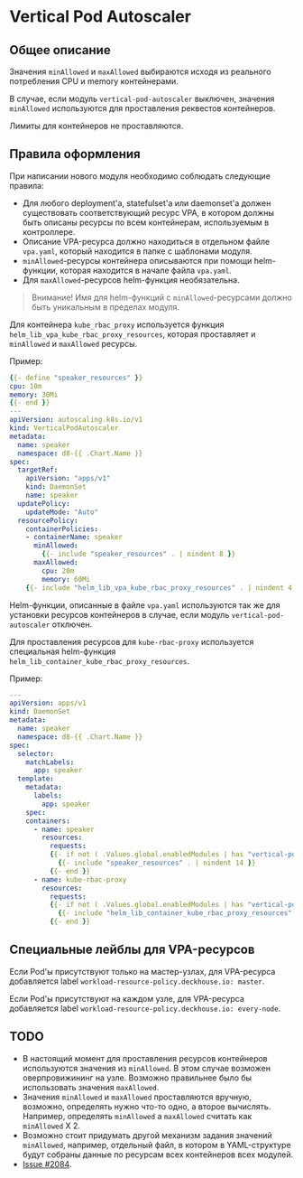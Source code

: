 # Vertical Pod Autoscaler

## Общее описание

Значения `minAllowed` и `maxAllowed` выбираются исходя из реального потребления CPU и memory контейнерами.

В случае, если модуль `vertical-pod-autoscaler` выключен, значения `minAllowed` используются для проставления реквестов контейнеров.

Лимиты для контейнеров не проставляются.

## Правила оформления

При написании нового модуля необходимо соблюдать следующие правила:

* Для любого deployment'а, statefulset'а или daemonset'а должен существовать соответствующий ресурс VPA, в котором должны быть описаны ресурсы по всем контейнерам, используемым в контроллере.  
* Описание VPA-ресурса должно находиться в отдельном файле `vpa.yaml`, который находится в папке с шаблонами модуля.
* `minAllowed`-ресурсы контейнера описываются при помощи helm-функции, которая находится в начале файла `vpa.yaml`.
* Для `maxAllowed`-ресурсов helm-функция необязательна.

> Внимание! Имя для helm-функций с `minAllowed`-ресурсами должно быть уникальным в пределах модуля.

Для контейнера `kube_rbac_proxy` используется функция `helm_lib_vpa_kube_rbac_proxy_resources`, которая проставляет и `minAllowed` и `maxAllowed` ресурсы.

Пример:

```yaml
{{- define "speaker_resources" }}
cpu: 10m
memory: 30Mi
{{- end }}
---
apiVersion: autoscaling.k8s.io/v1
kind: VerticalPodAutoscaler
metadata:
  name: speaker
  namespace: d8-{{ .Chart.Name }}
spec:
  targetRef:
    apiVersion: "apps/v1"
    kind: DaemonSet
    name: speaker
  updatePolicy:
    updateMode: "Auto"
  resourcePolicy:
    containerPolicies:
    - containerName: speaker
      minAllowed:
        {{- include "speaker_resources" . | nindent 8 }}
      maxAllowed:
        cpu: 20m
        memory: 60Mi
    {{- include "helm_lib_vpa_kube_rbac_proxy_resources" . | nindent 4 }}
```

Helm-функции, описанные в файле `vpa.yaml` используются так же для установки ресурсов контейнеров в случае, если модуль `vertical-pod-autoscaler` отключен.

Для проставления ресурсов для `kube-rbac-proxy` используется специальная helm-функция `helm_lib_container_kube_rbac_proxy_resources`.

Пример:

```yaml
---
apiVersion: apps/v1
kind: DaemonSet
metadata:
  name: speaker
  namespace: d8-{{ .Chart.Name }}
spec:
  selector:
    matchLabels:
      app: speaker
  template:
    metadata:
      labels:
        app: speaker
    spec: 
    containers:
      - name: speaker
        resources:
          requests:
          {{- if not ( .Values.global.enabledModules | has "vertical-pod-autoscaler-crd") }}
            {{- include "speaker_resources" . | nindent 14 }}
          {{- end }}
      - name: kube-rbac-proxy
        resources:
          requests:
          {{- if not ( .Values.global.enabledModules | has "vertical-pod-autoscaler-crd") }}
            {{- include "helm_lib_container_kube_rbac_proxy_resources" . | nindent 12 }}
          {{- end }}
```

## Специальные лейблы для VPA-ресурсов

Если Pod'ы присутствуют только на мастер-узлах, для VPA-ресурса добавляется label `workload-resource-policy.deckhouse.io: master`.

Если Pod'ы присутствуют на каждом узле, для VPA-ресурса добавляется label `workload-resource-policy.deckhouse.io: every-node`.

## TODO

* В настоящий момент для проставления ресурсов контейнеров используются значения из `minAllowed`. В этом случае возможен оверпровижининг на узле. Возможно правильнее было бы использовать значения `maxAllowed`.
* Значения `minAllowed` и `maxAllowed` проставляются вручную, возможно, определять нужно что-то одно, а второе вычислять. Например, определять `minAllowed` а `maxAllowed` считать как `minAllowed` X 2.
* Возможно стоит придумать другой механизм задания значений `minAllowed`, например, отдельный файл, в котором в YAML-структуре будут собраны данные по ресурсам всех контейнеров всех модулей.
* [Issue #2084](https://github.com/deckhouse/deckhouse/issues/2084).
